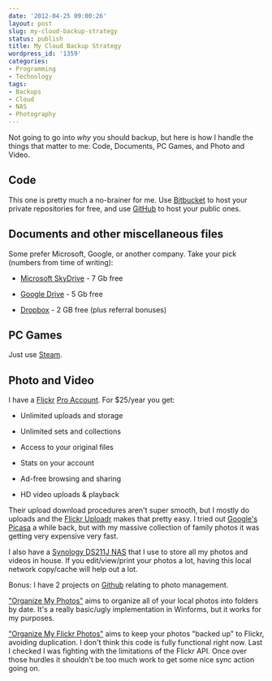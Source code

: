 ```yaml
---
date: '2012-04-25 09:00:26'
layout: post
slug: my-cloud-backup-strategy
status: publish
title: My Cloud Backup Strategy
wordpress_id: '1359'
categories:
- Programming
- Technology
tags:
- Backups
- Cloud
- NAS
- Photography
---
```


Not going to go into _why_ you should backup, but here is how I handle the things that matter to me: Code, Documents, PC Games, and Photo and Video.



## Code



This one is pretty much a no-brainer for me.  Use [Bitbucket](https://bitbucket.org/) to host your private repositories for free, and use [GitHub](https://github.com/) to host your public ones.



## Documents and other miscellaneous files



Some prefer Microsoft, Google, or another company.  Take your pick (numbers from time of writing):




	
  * [Microsoft SkyDrive](https://skydrive.live.com) - 7 Gb free

	
  * [Google Drive](https://drive.google.com/) - 5 Gb free

	
  * [Dropbox](http://db.tt/Cr4Jtd0) - 2 GB free (plus referral bonuses)





## PC Games



Just use [Steam](http://store.steampowered.com/).



## Photo and Video



I have a [Flickr](http://www.flickr.com) [Pro Account](http://www.flickr.com/account/order).  For $25/year you get:



	
  * Unlimited uploads and storage

	
  * Unlimited sets and collections

	
  * Access to your original files

	
  * Stats on your account

	
  * Ad-free browsing and sharing

	
  * HD video uploads & playback



Their upload download procedures aren't super smooth, but I mostly do uploads and the [Flickr Uploadr](http://www.flickr.com/tools/uploadr/) makes that pretty easy.  I tried out [Google's Picasa](https://picasaweb.google.com) a while back, but with my massive collection of family photos it was getting very expensive very fast.

I also have a [Synology DS211J NAS](http://www.synology.com/us/products/DS211j/index.php) that I use to store all my photos and videos in house.  If you edit/view/print your photos a lot, having this local network copy/cache will help out a lot.

Bonus: I have 2 projects on [Github](https://github.com/jbubriski) relating to photo management.

["Organize My Photos"](https://github.com/jbubriski/Organize-My-Photos) aims to organize all of your local photos into folders by date.  It's a really basic/ugly implementation in Winforms, but it works for my purposes.

["Organize My Flickr Photos"](https://github.com/jbubriski/Organize-My-Flickr-Photos) aims to keep your photos "backed up" to Flickr, avoiding duplication.  I don't think this code  is fully functional right now.  Last I checked I was fighting with the limitations of the Flickr API.  Once over those hurdles it shouldn't be too much work to get some nice sync action going on.

